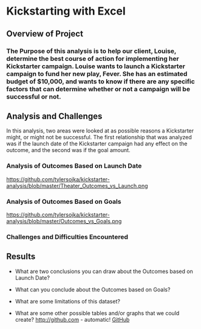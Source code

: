# Kickstarting with Excel

## Overview of Project

### The Purpose of this analysis is to help our client, Louise, determine the best course of action for implementing her Kickstarter campaign. Louise wants to launch a Kickstarter campaign to fund her new play, Fever. She has an estimated budget of $10,000, and wants to know if there are any specific factors that can determine whether or not a campaign will be successful or not. 

## Analysis and Challenges
In this analysis, two areas were looked at as possible reasons a Kickstarter might, or might not be successful. The first relationship that was analyzed was if the launch date of the Kickstarter campaign had any effect on the outcome, and the second was if the goal amount. 
### Analysis of Outcomes Based on Launch Date
 https://github.com/tylersojka/kickstarter-analysis/blob/master/Theater_Outcomes_vs_Launch.png
### Analysis of Outcomes Based on Goals
https://github.com/tylersojka/kickstarter-analysis/blob/master/Outcomes_vs_Goals.png
### Challenges and Difficulties Encountered

## Results

- What are two conclusions you can draw about the Outcomes based on Launch Date?

- What can you conclude about the Outcomes based on Goals?

- What are some limitations of this dataset?

- What are some other possible tables and/or graphs that we could create?
http://github.com - automatic!
[GitHub](http://github.com)
